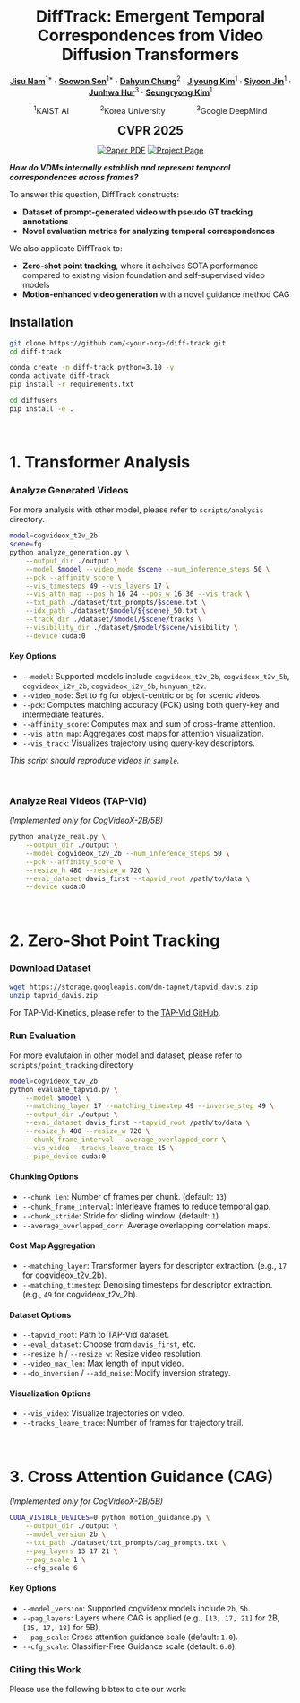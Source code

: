 <div align="center">
<h1>DiffTrack: Emergent Temporal Correspondences from Video Diffusion Transformers</h1>

[**Jisu Nam**]()<sup>1*</sup> · [**Soowon Son**]()<sup>1*</sup> · [**Dahyun Chung**]()<sup>2</sup> · [**Jiyoung Kim**]()<sup>1</sup> · [**Siyoon Jin**]()<sup>1</sup> · [**Junhwa Hur**]()<sup>3</sup> · [**Seungryong Kim**]()<sup>1</sup>

<sup>1</sup>KAIST AI&emsp;&emsp;&emsp;&emsp;<sup>2</sup>Korea University&emsp;&emsp;&emsp;&emsp;<sup>3</sup>Google DeepMind

<span style="font-size: 1.5em;"><b>CVPR 2025</b></span>

<a href=""><img src='https://img.shields.io/badge/arXiv-DiffTrack-red' alt='Paper PDF'></a>
<a href='https://cvlab-kaist.github.io/DiffTrack/'><img src='https://img.shields.io/badge/Project_Page-DiffTrack-green' alt='Project Page'></a>



</div>

***How do VDMs internally establish and represent temporal correspondences across frames?***

To answer this question, DiffTrack constructs:
- **Dataset of prompt-generated video with pseudo GT tracking annotations**
- **Novel evaluation metrics for analyzing temporal correspondences**

We also applicate DiffTrack to:
- **Zero-shot point tracking**, where it acheives SOTA performance compared to existing vision foundation and self-supervised video models
- **Motion-enhanced video generation** with a novel guidance method CAG


## Installation

```bash
git clone https://github.com/<your-org>/diff-track.git
cd diff-track

conda create -n diff-track python=3.10 -y
conda activate diff-track
pip install -r requirements.txt

cd diffusers
pip install -e .
```
</br>

# 1. Transformer Analysis

### Analyze Generated Videos
For more analysis with other model, please refer to `scripts/analysis` directory. 

```bash
model=cogvideox_t2v_2b
scene=fg
python analyze_generation.py \
    --output_dir ./output \
    --model $model --video_mode $scene --num_inference_steps 50 \
    --pck --affinity_score \
    --vis_timesteps 49 --vis_layers 17 \
    --vis_attn_map --pos_h 16 24 --pos_w 16 36 --vis_track \
    --txt_path ./dataset/txt_prompts/$scene.txt \
    --idx_path ./dataset/$model/${scene}_50.txt \
    --track_dir ./dataset/$model/$scene/tracks \
    --visibility_dir ./dataset/$model/$scene/visibility \
    --device cuda:0
```

#### Key Options

- `--model`: Supported models include `cogvideox_t2v_2b`, `cogvideox_t2v_5b`, `cogvideox_i2v_2b`, `cogvideox_i2v_5b`, `hunyuan_t2v`.
- `--video_mode`: Set to `fg` for object-centric or `bg` for scenic videos.
- `--pck`: Computes matching accuracy (PCK) using both query-key and intermediate features.
- `--affinity_score`: Computes max and sum of cross-frame attention.
- `--vis_attn_map`: Aggregates cost maps for attention visualization.
- `--vis_track`: Visualizes trajectory using query-key descriptors.



*This script should reproduce videos in `sample`.*

</br>

### Analyze Real Videos (TAP-Vid)
*(Implemented only for CogVideoX-2B/5B)*

```bash
python analyze_real.py \
    --output_dir ./output \
    --model cogvideox_t2v_2b --num_inference_steps 50 \
    --pck --affinity_score \
    --resize_h 480 --resize_w 720 \
    --eval_dataset davis_first --tapvid_root /path/to/data \
    --device cuda:0
```
</br>


# 2. Zero-Shot Point Tracking

### Download Dataset

```bash
wget https://storage.googleapis.com/dm-tapnet/tapvid_davis.zip
unzip tapvid_davis.zip
```

For TAP-Vid-Kinetics, please refer to the [TAP-Vid GitHub](https://github.com/google-deepmind/tapnet/tree/main/tapnet/tapvid).


### Run Evaluation
For more evalutaion in other model and dataset, please refer to `scripts/point_tracking` directory

```bash
model=cogvideox_t2v_2b
python evaluate_tapvid.py \
    --model $model \
    --matching_layer 17 --matching_timestep 49 --inverse_step 49 \
    --output_dir ./output \
    --eval_dataset davis_first --tapvid_root /path/to/data \
    --resize_h 480 --resize_w 720 \
    --chunk_frame_interval --average_overlapped_corr \
    --vis_video --tracks_leave_trace 15 \
    --pipe_device cuda:0
```

#### Chunking Options

- `--chunk_len`: Number of frames per chunk. (default: `13`)
- `--chunk_frame_interval`: Interleave frames to reduce temporal gap.
- `--chunk_stride`: Stride for sliding window. (default: `1`)
- `--average_overlapped_corr`: Average overlapping correlation maps.

#### Cost Map Aggregation

- `--matching_layer`: Transformer layers for descriptor extraction. (e.g., `17` for cogvideox_t2v_2b).
- `--matching_timestep`: Denoising timesteps for descriptor extraction. (e.g., `49` for cogvideox_t2v_2b).

#### Dataset Options

- `--tapvid_root`: Path to TAP-Vid dataset.
- `--eval_dataset`: Choose from `davis_first`, etc.
- `--resize_h` / `--resize_w`: Resize video resolution.
- `--video_max_len`: Max length of input video.
- `--do_inversion` / `--add_noise`: Modify inversion strategy.

#### Visualization Options

- `--vis_video`: Visualize trajectories on video.
- `--tracks_leave_trace`: Number of frames for trajectory trail.


</br>


# 3. Cross Attention Guidance (CAG)

*(Implemented only for CogVideoX-2B/5B)*

```bash
CUDA_VISIBLE_DEVICES=0 python motion_guidance.py \
    --output_dir ./output \
    --model_version 2b \
    --txt_path ./dataset/txt_prompts/cag_prompts.txt \
    --pag_layers 13 17 21 \
    --pag_scale 1 \ 
    --cfg_scale 6
```
#### Key Options
- `--model_version`: Supported cogvideox models include `2b`, `5b`.
- `--pag_layers`: Layers where CAG is applied (e.g., `[13, 17, 21]` for 2B, `[15, 17, 18]` for 5B).
- `--pag_scale`: Cross attention guidance scale (default: `1.0`).
- `--cfg_scale`: Classifier-Free Guidance scale (default: `6.0`).


### Citing this Work
Please use the following bibtex to cite our work:
```

```